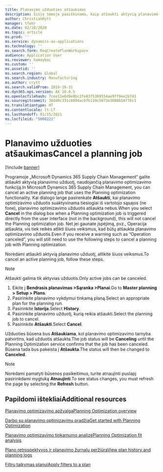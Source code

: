 ```yaml
---
title: Planavimo užduoties atšaukimas
description: Šioje temoje paaiškinama, kaip atšaukti aktyvią planavimo užduotį, naudojančią planavimo optimizavimo funkciją.
author: ChristianRytt
manager: tfehr
ms.date: 02/18/2020
ms.topic: article
ms.prod: ''
ms.service: dynamics-ax-applications
ms.technology: ''
ms.search.form: ReqCreatePlanWorkspace
audience: Application User
ms.reviewer: kamaybac
ms.custom: ''
ms.assetid: ''
ms.search.region: Global
ms.search.industry: Manufacturing
ms.author: crytt
ms.search.validFrom: 2019-10-31
ms.dyn365.ops.version: AX 10.0.5
ms.openlocfilehash: 7cee11e6d9e8bc2fe83f5369554ae9ff9ee2b741
ms.sourcegitcommit: 38d40c331c8894acb7b119c5073e3088b54776c1
ms.translationtype: HT
ms.contentlocale: lt-LT
ms.lasthandoff: 01/15/2021
ms.locfileid: "5008221"
---
```

# <a name="cancel-a-planning-job"></a><span data-ttu-id="c2ecf-103">Planavimo užduoties atšaukimas</span><span class="sxs-lookup"><span data-stu-id="c2ecf-103">Cancel a planning job</span></span>

[!include [banner](../../includes/banner.md)]

<span data-ttu-id="c2ecf-104">Programoje „Microsoft Dynamics 365 Supply Chain Management“ galite atšaukti aktyvią planavimo užduotį, naudojančią planavimo optimizavimo funkciją.</span><span class="sxs-lookup"><span data-stu-id="c2ecf-104">In Microsoft Dynamics 365 Supply Chain Management, you can cancel an active planning job that uses the Planning optimization functionality.</span></span> <span data-ttu-id="c2ecf-105">Kai dialogo lange pasirenkate **Atšaukti**, kai planavimo optimizavimo užduotis suaktyvinama tiesiogiai iš vartotojo sąsajos (ne fone), planavimo optimizavimo užduotis atšaukta nebus.</span><span class="sxs-lookup"><span data-stu-id="c2ecf-105">When you select **Cancel** in the dialog box when a Planning optimization job is triggered directly from the user interface (not in the background), this will not cancel the Planning optimization job.</span></span> <span data-ttu-id="c2ecf-106">Net jei gaunate įspėjimą, pvz., Operacija atšaukta, vis tiek reikės atlikti šiuos veiksmus, kad būtų atšaukta planavimo optimizavimo užduotis.</span><span class="sxs-lookup"><span data-stu-id="c2ecf-106">Even if you receive a warning such as “Operation canceled”, you will still need to use the following steps to cancel a planning job with Planning optimization.</span></span>


<span data-ttu-id="c2ecf-107">Norėdami atšaukti aktyvią planavimo užduotį, atlikite šiuos veiksmus.</span><span class="sxs-lookup"><span data-stu-id="c2ecf-107">To cancel an active planning job, follow these steps.</span></span> 

> [!NOTE]
> <span data-ttu-id="c2ecf-108">Atšaukti galima tik aktyvias užduotis.</span><span class="sxs-lookup"><span data-stu-id="c2ecf-108">Only active jobs can be canceled.</span></span>

1. <span data-ttu-id="c2ecf-109">Eikite į **Bendrasis planavimas \>Sąranka \>Planai**.</span><span class="sxs-lookup"><span data-stu-id="c2ecf-109">Go to **Master planning \> Setup \> Plans**.</span></span>
2. <span data-ttu-id="c2ecf-110">Pasirinkite planavimo vykdymui tinkamą planą.</span><span class="sxs-lookup"><span data-stu-id="c2ecf-110">Select an appropriate plan for the planning run.</span></span>
3. <span data-ttu-id="c2ecf-111">Pasirinkite **Istorija**.</span><span class="sxs-lookup"><span data-stu-id="c2ecf-111">Select **History**.</span></span>
4. <span data-ttu-id="c2ecf-112">Pasirinkite planavimo užduotį, kurią reikia atšaukti.</span><span class="sxs-lookup"><span data-stu-id="c2ecf-112">Select the planning job to cancel.</span></span>
5. <span data-ttu-id="c2ecf-113">Pasirinkite **Atšaukti**.</span><span class="sxs-lookup"><span data-stu-id="c2ecf-113">Select **Cancel**.</span></span>

<span data-ttu-id="c2ecf-114">Užduoties būsena bus **Atšaukiama**, kol planavimo optimizavimo tarnyba patvirtins, kad užduotis atšaukta.</span><span class="sxs-lookup"><span data-stu-id="c2ecf-114">The job status will be **Canceling** until the Planning Optimization service confirms that the job has been canceled.</span></span> <span data-ttu-id="c2ecf-115">Būsena tada bus pakeista į **Atšaukta**.</span><span class="sxs-lookup"><span data-stu-id="c2ecf-115">The status will then be changed to **Canceled**.</span></span>

> [!NOTE]
> <span data-ttu-id="c2ecf-116">Norėdami pamatyti būsenos pasikeitimus, turite atnaujinti puslapį pasirinkdami mygtuką **Atnaujinti**.</span><span class="sxs-lookup"><span data-stu-id="c2ecf-116">To see status changes, you must refresh the page by selecting the **Refresh** button.</span></span>

## <a name="additional-resources"></a><span data-ttu-id="c2ecf-117">Papildomi ištekliai</span><span class="sxs-lookup"><span data-stu-id="c2ecf-117">Additional resources</span></span>

[<span data-ttu-id="c2ecf-118">Planavimo optimizavimo apžvalga</span><span class="sxs-lookup"><span data-stu-id="c2ecf-118">Planning Optimization overview</span></span>](planning-optimization-overview.md)

[<span data-ttu-id="c2ecf-119">Darbo su planavimo optimizavimu pradžia</span><span class="sxs-lookup"><span data-stu-id="c2ecf-119">Get started with Planning Optimization</span></span>](get-started.md)

[<span data-ttu-id="c2ecf-120">Planavimo optimizavimo tinkamumo analizė</span><span class="sxs-lookup"><span data-stu-id="c2ecf-120">Planning Optimization fit analysis</span></span>](planning-optimization-fit-analysis.md)

[<span data-ttu-id="c2ecf-121">Plano retrospektyvos ir planavimo žurnalų peržiūra</span><span class="sxs-lookup"><span data-stu-id="c2ecf-121">View plan history and planning logs</span></span>](plan-history-logs.md)

[<span data-ttu-id="c2ecf-122">Filtrų taikymas planui</span><span class="sxs-lookup"><span data-stu-id="c2ecf-122">Apply filters to a plan</span></span>](plan-filters.md)
